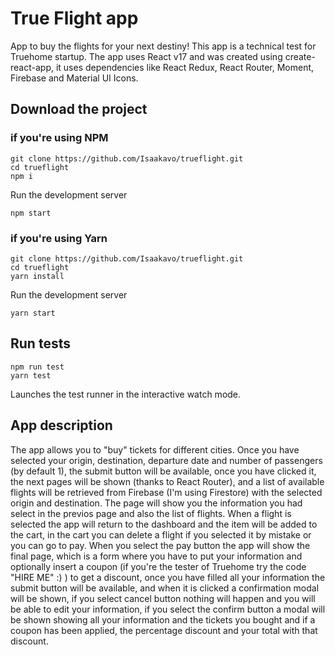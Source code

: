 # True Flight app
App to buy the flights for your next destiny!
This app is a technical test for Truehome startup.
The app uses React v17 and was created using create-react-app, it uses dependencies like React Redux, React Router, Moment, Firebase and Material UI Icons.

## Download the project
### if you're using NPM
```
git clone https://github.com/Isaakavo/trueflight.git
cd trueflight
npm i
```
Run the development server
```
npm start
```
### if you're using Yarn
```
git clone https://github.com/Isaakavo/trueflight.git
cd trueflight
yarn install
```
Run the development server
```
yarn start
```

## Run tests
```
npm run test
yarn test
```
Launches the test runner in the interactive watch mode.

## App description
The app allows you to "buy" tickets for different cities. 
Once you have selected your origin, destination, departure date and number of passengers (by default 1), the submit button will be available, once you have clicked it, the next pages will be shown (thanks to React Router), and a list of available flights will be retrieved from Firebase (I'm using Firestore) with the selected origin and destination. The page will show you the information you had select in the previos page and also the list of flights. When a flight is selected the app will return to the dashboard and the item will be added to the cart, in the cart you can delete a flight if you selected it by mistake or you can go to pay.
When you select the pay button the app will show the final page, which is a form where you have to put your information and optionally insert a coupon (if you're the tester of Truehome try the code "HIRE ME" :) ) to get a discount, once you have filled all your information the submit button will be available, and when it is clicked a confirmation modal will be shown, if you select cancel button nothing will happen and you will be able to edit your information, if you select the confirm button a modal will be shown showing all your information and the tickets you bought and if a coupon has been applied, the percentage discount and your total with that discount. 